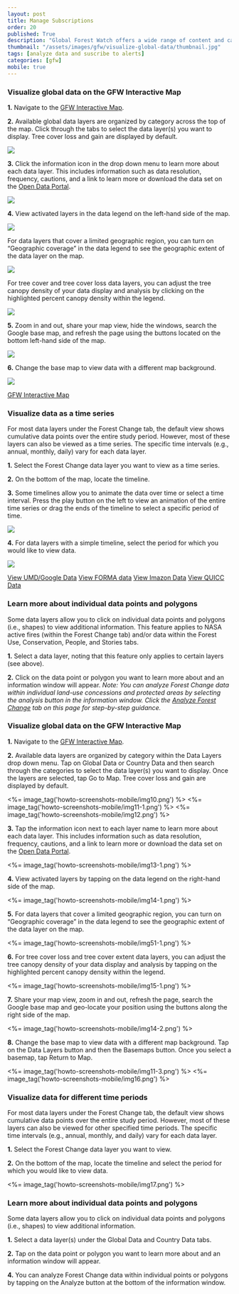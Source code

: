 ```yaml
---
layout: post
title: Manage Subscriptions
order: 20
published: True
description: "Global Forest Watch offers a wide range of content and capabilities to serve a variety of users and purposes. Whether you arrive at GFW with a clear purpose or are simply exploring different features, we can help you learn to use the platform."
thumbnail: "/assets/images/gfw/visualize-global-data/thumbnail.jpg"
tags: [analyze data and suscribe to alerts]
categories: [gfw]
mobile: true
---
```





<div id="desktopContent" class="content">
  <h3>Visualize global data on the GFW Interactive Map</h3>
  <p><strong>1.</strong>  Navigate to the <a href="http://www.globalforestwatch.org/map" target="_blank">GFW Interactive Map</a>.</p>
  <p><strong>2.</strong>  Available global data layers are organized by category across the top of the map. Click through the tabs to select the data layer(s) you want to display. Tree cover loss and gain are displayed by default.</p>
  <p><img src="{{site.baseurl}}/assets/images/gfw/visualize-global-data/desktop1.png"/></p>
  <p><strong>3.</strong>  Click the information icon in the drop down menu to learn more about each data layer. This includes information such as data resolution, frequency, cautions, and a link to learn more or download the data set on the <a class="mobile-friendly" href="http://data.globalforestwatch.org/" target="_blank">Open Data Portal</a>.</p>
  <p><img src="{{site.baseurl}}/assets/images/gfw/visualize-global-data/desktop2.png"/></p>
  <p><strong>4.</strong>  View activated layers in the data legend on the left-hand side of the map.</p>
  <p><img src="{{site.baseurl}}/assets/images/gfw/visualize-global-data/desktop3.png"/></p>
  <p>For data layers that cover a limited geographic region, you can turn on “Geographic coverage” in the data legend to see the geographic extent of the data layer on the map.</p>
  <p><img src="{{site.baseurl}}/assets/images/gfw/visualize-global-data/desktop4.png"/></p>
  <p>For tree cover and tree cover loss data layers, you can adjust the tree canopy density of your data display and analysis by clicking on the highlighted percent canopy density within the legend.</p>
  <p><img src="{{site.baseurl}}/assets/images/gfw/visualize-global-data/desktop5.png"/></p>
  <p><strong>5.</strong>  Zoom in and out, share your map view, hide the windows, search the Google base map, and refresh the page using the buttons located on the bottom left-hand side of the map.</p>
  <p><img src="{{site.baseurl}}/assets/images/gfw/visualize-global-data/desktop6.png"/></p>
  <p><strong>6.</strong>  Change the base map to view data with a different map background.</p>
  <p><img src="{{site.baseurl}}/assets/images/gfw/visualize-global-data/desktop7.png"/></p>
  <p>
    <a class="btn" href='http://www.globalforestwatch.org/map' target='_blank'>GFW Interactive Map</a>
  </p>

  <h3>Visualize data as a time series</h3>
  <p>For most data layers under the Forest Change tab, the default view shows cumulative data points over the entire study period. However, most of these layers can also be viewed as a time series. The specific time intervals (e.g., annual, monthly, daily) vary for each data layer.</p>
  <p><strong>1.</strong>  Select the Forest Change data layer you want to view as a time series.</p>
  <p><strong>2.</strong>  On the bottom of the map, locate the timeline.</p>
  <p><strong>3.</strong>  Some timelines allow you to animate the data over time or select a time interval. Press the play button on the left to view an animation of the entire time series or drag the ends of the timeline to select a specific period of time.</p>
  <p><img src="{{site.baseurl}}/assets/images/gfw/visualize-global-data/desktop8.png"/></p>
  <p><strong>4.</strong>  For data layers with a simple timeline, select the period for which you would like to view data.</p>
  <p><img src="{{site.baseurl}}/assets/images/gfw/visualize-global-data/desktop9.png"/></p>
  <p>
    <a class="btn" href='http://www.globalforestwatch.org/map/3/15.00/27.00/ALL/grayscale/loss' target='_blank'>View UMD/Google Data</a>
    <a class="btn" href='http://www.globalforestwatch.org/map/3/15.00/27.00/ALL/grayscale/forma' target='_blank'>View FORMA data</a>
    <a class="btn" href='http://www.globalforestwatch.org/map/3/15.00/27.00/ALL/grayscale/imazon' target='_blank'>View Imazon Data</a>
    <a class="btn" href='http://www.globalforestwatch.org/map/3/15.00/27.00/ALL/grayscale/modis' target='_blank'>View QUICC Data</a>
  </p>

  <h3>Learn more about individual data points and polygons</h3>
  <p>Some data layers allow you to click on individual data points and polygons (i.e., shapes) to view additional information. This feature applies to NASA active fires (within the Forest Change tab) and/or data within the Forest Use, Conservation, People, and Stories tabs.</p>
  <p><strong>1.</strong>  Select a data layer, noting that this feature only applies to certain layers (see above).</p>
  <p><strong>2.</strong>  Click on the data point or polygon you want to learn more about and an information window will appear. <i>Note: You can analyze Forest Change data within individual land-use concessions and protected areas by selecting the analysis button in the information window. Click the <a href="http://www.globalforestwatch.org/howto/analyze-forest-change" target='_blank'>Analyze Forest Change</a> tab on this page for step-by-step guidance.</i></p>
</div>








<div id="mobileContent" class="content">
  <h3>Visualize global data on the GFW Interactive Map</h3>
  <p><strong>1.</strong>  Navigate to the <a href="http://www.globalforestwatch.org/map" target="_blank">GFW Interactive Map</a>.</p>
  <p><strong>2.</strong>  Available data layers are organized by category within the Data Layers drop down menu. Tap on Global Data or Country Data and then search through the categories to select the data layer(s) you want to display. Once the layers are selected, tap Go to Map. Tree cover loss and gain are displayed by default.</p>
  <p>
    <%= image_tag('howto-screenshots-mobile/img10.png') %>
    <%= image_tag('howto-screenshots-mobile/img11-1.png') %>
    <%= image_tag('howto-screenshots-mobile/img12.png') %>
  </p>
  <p><strong>3.</strong>  Tap the information icon next to each layer name to learn more about each data layer. This includes information such as data resolution, frequency, cautions, and a link to learn more or download the data set on the <a class="mobile-friendly" href="http://data.globalforestwatch.org/" target="_blank">Open Data Portal</a>.</p>
  <p><%= image_tag('howto-screenshots-mobile/img13-1.png') %></p>
  <p><strong>4.</strong>  View activated layers by tapping on the data legend on the right-hand side of the map.</p>
  <p><%= image_tag('howto-screenshots-mobile/img14-1.png') %></p>
  <p><strong>5.</strong>  For data layers that cover a limited geographic region, you can turn on “Geographic coverage” in the data legend to see the geographic extent of the data layer on the map.</p>
  <p><%= image_tag('howto-screenshots-mobile/img51-1.png') %></p>
  <p><strong>6.</strong>  For tree cover loss and tree cover extent data layers, you can adjust the tree canopy density of your data display and analysis by tapping on the highlighted percent canopy density within the legend.</p>
  <p><%= image_tag('howto-screenshots-mobile/img15-1.png') %></p>
  <p><strong>7.</strong>  Share your map view, zoom in and out, refresh the page, search the Google base map and geo-locate your position using the buttons along the right side of the map.</p>
  <p><%= image_tag('howto-screenshots-mobile/img14-2.png') %></p>
  <p><strong>8.</strong>  Change the base map to view data with a different map background. Tap on the Data Layers button and then the Basemaps button. Once you select a basemap, tap Return to Map. </p>
  <p> <%= image_tag('howto-screenshots-mobile/img11-3.png') %>
      <%= image_tag('howto-screenshots-mobile/img16.png') %>
  </p>

  <h3>Visualize data for different time periods</h3>
  <p>For most data layers under the Forest Change tab, the default view shows cumulative data points over the entire study period. However, most of these layers can also be viewed for other specified time periods. The specific time intervals (e.g., annual, monthly, and daily) vary for each data layer.</p>
  <p><strong>1.</strong>  Select the Forest Change data layer you want to view.</p>
  <p><strong>2.</strong>  On the bottom of the map, locate the timeline and select the period for which you would like to view data.</p>
  <p><%= image_tag('howto-screenshots-mobile/img17.png') %></p>

  <h3>Learn more about individual data points and polygons</h3>
  <p>Some data layers allow you to click on individual data points and polygons (i.e., shapes) to view additional information.</p>
  <p><strong>1.</strong>  Select a data layer(s) under the Global Data and Country Data tabs.</p>
  <p><strong>2.</strong>  Tap on the data point or polygon you want to learn more about and an information window will appear.</p>
  <p><strong>4.</strong>  You can analyze Forest Change data within individual points or polygons by tapping on the Analyze button at the bottom of the information window.</p>
</div>
